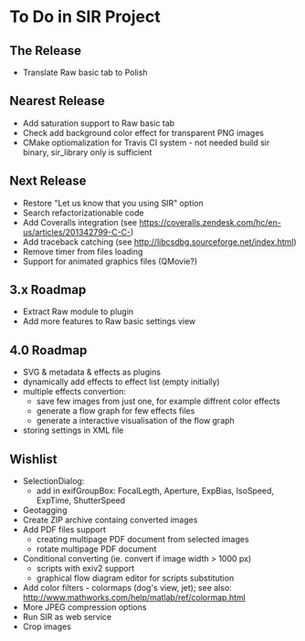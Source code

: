 # To Do in SIR Project


## The Release

* Translate Raw basic tab to Polish


## Nearest Release

* Add saturation support to Raw basic tab
* Check add background color effect for transparent PNG images
* CMake optiomalization for Travis CI system - not needed build sir binary, sir_library only is sufficient


## Next Release

* Restore "Let us know that you using SIR" option
* Search refactorizationable code
* Add Coveralls integration (see https://coveralls.zendesk.com/hc/en-us/articles/201342799-C-C-)
* Add traceback catching (see http://libcsdbg.sourceforge.net/index.html)
* Remove timer from files loading
* Support for animated graphics files (QMovie?)


## 3.x Roadmap

* Extract Raw module to plugin
* Add more features to Raw basic settings view


## 4.0 Roadmap

* SVG & metadata & effects as plugins
* dynamically add effects to effect list (empty initially)
* multiple effects convertion:
    * save few images from just one, for example diffrent color effects
    * generate a flow graph for few effects files
    * generate a interactive visualisation of the flow graph
* storing settings in XML file


## Wishlist

* SelectionDialog:
    * add in exifGroupBox: FocalLegth, Aperture, ExpBias, IsoSpeed, ExpTime, ShutterSpeed
* Geotagging
* Create ZIP archive containg converted images
* Add PDF files support
    * creating multipage PDF document from selected images
    * rotate multipage PDF document
* Conditional converting (ie. convert if image width > 1000 px)
    * scripts with exiv2 support
    * graphical flow diagram editor for scripts substitution
* Add color filters - colormaps (dog's view, jet); see also: http://www.mathworks.com/help/matlab/ref/colormap.html
* More JPEG compression options
* Run SIR as web service
* Crop images
